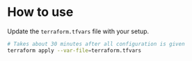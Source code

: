 # How to use

Update the `terraform.tfvars` file with your setup.

```bash
# Takes about 30 minutes after all configuration is given
terraform apply --var-file=terraform.tfvars
```
